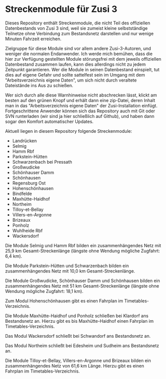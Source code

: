 ﻿# Streckenmodule für Zusi 3

Dieses Repository enthält Streckenmodule, die nicht Teil des offiziellen Datenbestands von Zusi 3 sind, weil sie zumeist kleine selbstständige Teilnetze ohne Verbindung zum Bestandsnetz darstellen und nur wenige Minuten Fahrzeit erreichen.

Zielgruppe für diese Module sind vor allem andere Zusi-3-Autoren, und weniger die normalen Endanwender.
Ich werde mich bemühen, dass die hier zur Verfügung gestellten Module störungsfrei mit dem jeweils offiziellen Datenbestand zusammen laufen, kann dies allerdings nicht zu jedem Zeitpunkt garantieren. Wer die Module in seinen Datenbestand einspielt, tut dies auf eigene Gefahr und sollte sattelfest sein im Umgang mit dem "Arbeitsverzeichnis eigene Daten", um sich nicht durch veraltete Dateistände ins Aus zu schießen.

Wer sich durch alle diese Warnhinweise nicht abschrecken lässt, klickt am besten auf den grünen Knopf und erhält dann eine zip-Datei, deren Inhalt man in das "Arbeitsverzeichnis eigene Daten" der Zusi-Installation einfügt. Fortgeschrittene Anwender können sich das Repository auch mit Git oder SVN runterladen (wir sind ja hier schließlich auf Github), und haben dann sogar den Komfort automatischer Updates.

Aktuell liegen in diesem Repository folgende Streckenmodule:

* Landrücken
* Selmig
* Hamm Rbf
* Parkstein-Hütten
* Schwarzenbach bei Pressath
* Großwudicke
* Schönhauser Damm
* Schönhausen
* Regensburg Ost
* Hohenschönhausen
* Bindfelde
* Maxhütte-Haidhof
* Northeim
* Tilloy-et-Bellay
* Villers-en-Argonne
* Brizeaux
* Ponholz
* Wuhlheide Rbf
* Wackersdorf

Die Module Selmig und Hamm Rbf bilden ein zusammenhängendes Netz mit 25,9 km Gesamt-Streckenlänge (längste ohne Wendung mögliche Zugfahrt: 6,4 km).

Die Module Parkstein-Hütten und Schwarzenbach bilden ein zusammenhängendes Netz mit 10,0 km Gesamt-Streckenlänge.

Die Module Großwudicke, Schönhauser Damm und Schönhausen bilden ein zusammenhängendes Netz mit 51 km Gesamt-Streckenlänge (längste ohne Wendung mögliche Zugfahrt: 18,1 km).

Zum Modul Hohenschönhausen gibt es einen Fahrplan im Timetables-Verzeichnis.

Die Module Maxhütte-Haidhof und Ponholz schließen bei Klardorf ans Bestandsnetz an. Hierzu gibt es bis Maxhütte-Haidhof einen Fahrplan im Timetables-Verzeichnis.

Das Modul Wackersdorf schließt bei Schwandorf ans Bestandsnetz an.

Das Modul Northeim schließt bei Edesheim und Sudheim ans Bestandsnetz an.

Die Module Tilloy-et-Bellay, Villers-en-Argonne und Brizeaux bilden ein zusammenhängendes Netz von 61,6 km Länge. Hierzu gibt es einen Fahrplan im Timetables-Verzeichnis.